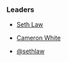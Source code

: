 ### Leaders

* [Seth Law](mailto:seth.law@owasp.org) 
* [Cameron White](mailto:cameron.white@owasp.org)



* [@sethlaw](https://twitter.com/sethlaw)
